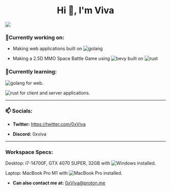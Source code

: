 <h1 align="center">Hi 👋, I'm Viva</h1>
<img src="https://user-images.githubusercontent.com/73097560/115834477-dbab4500-a447-11eb-908a-139a6edaec5c.gif">


### 👷Currently working on:

  - Making web applications built on <img alt="golang" src="https://img.shields.io/badge/Go-%2300ADD8.svg?&logo=go&logoColor=white"/> 

   - Making a 2.5D MMO Space Battle Game using <img alt="bevy" src="https://img.shields.io/badge/Bevy-232326?style=for-the-badge&logo=bevy&logoColor=white)"/> built on <img alt="rust" src="https://img.shields.io/badge/Rust-%23000000.svg?e&logo=rust&logoColor=white"/>

### 🌱Currently learning:


<img alt="golang" src="https://img.shields.io/badge/Go-%2300ADD8.svg?&logo=go&logoColor=white"/> for web.

<img alt="rust" src="https://img.shields.io/badge/Rust-%23000000.svg?e&logo=rust&logoColor=white"/> for client and server applications.

--------------------------------
  
### 📫 Socials:
  
- **Twitter:** https://twitter.com/0xViva 

- **Discord:** 0xviva

---------------------------------------------

<h3>Workspace Specs:</h3>
<p>
Desktop: i7-14700F, GTX 4070 SUPER, 32GB with <img alt="Windows" src="https://custom-icon-badges.demolab.com/badge/Windows-0078D6?logo=windows11&logoColor=white"/> installed.

Laptop: MacBook Pro M1 with <img alt="MacBook Pro" src="https://img.shields.io/badge/macOS-000000?logo=apple&logoColor=F0F0F0"/> installed.


- **Can also contact me at:** 0xViva@proton.me
